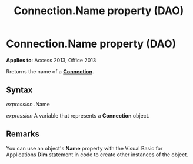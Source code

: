 ﻿---
title: Connection.Name property (DAO)
TOCTitle: Name Property
ms:assetid: 5f4a95cd-63a3-aedf-df64-793158b2283d
ms:mtpsurl: https://msdn.microsoft.com/library/Ff194764(v=office.15)
ms:contentKeyID: 48545159
ms.date: 09/18/2015
mtps_version: v=office.15
---

# Connection.Name property (DAO)


**Applies to**: Access 2013, Office 2013

Rreturns the name of a **[Connection](connection-object-dao.md)**.

## Syntax

*expression* .Name

*expression* A variable that represents a **Connection** object.

## Remarks

You can use an object's **Name** property with the Visual Basic for Applications **Dim** statement in code to create other instances of the object.

